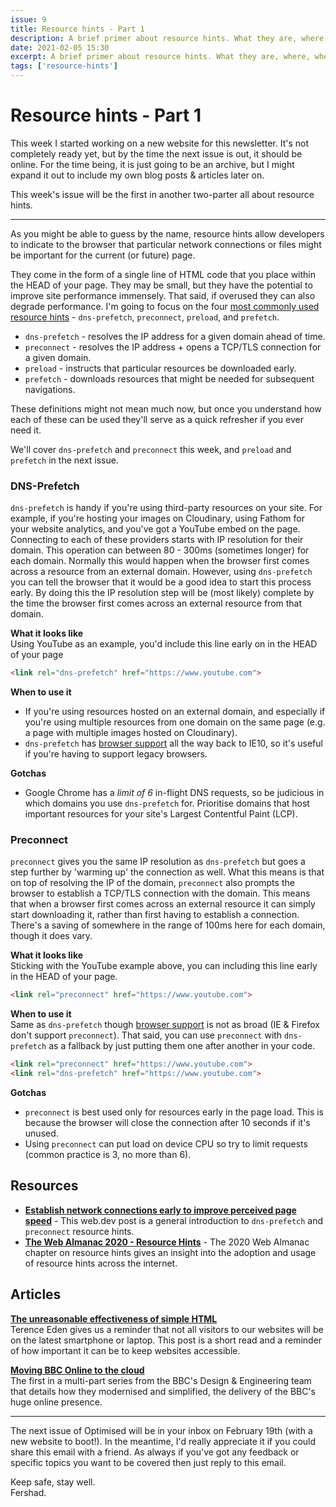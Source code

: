 ```yaml
---
issue: 9
title: Resource hints - Part 1
description: A brief primer about resource hints. What they are, where, when and how to use them.
date: 2021-02-05 15:30
excerpt: A brief primer about resource hints. What they are, where, when and how to use them. We'll cover dns-prefetch and preconnect this week, and preload and prefetch in the next issue.
tags: ['resource-hints']
---
```

# Resource hints - Part 1

This week I started working on a new website for this newsletter. It's not completely ready yet, but by the time the next issue is out, it should be online. For the time being, it is just going to be an archive, but I might expand it out to include my own blog posts & articles later on.

This week's issue will be the first in another two-parter all about resource hints.

***

As you might be able to guess by the name, resource hints allow developers to indicate to the browser that particular network connections or files might be important for the current (or future) page.

They come in the form of a single line of HTML code that you place within the HEAD of your page. They may be small, but they have the potential to improve site performance immensely. That said, if overused they can also degrade performance. I'm going to focus on the four [most commonly used resource hints](https://almanac.httparchive.org/en/2020/resource-hints#hints-adoption) - `dns-prefetch`, `preconnect`, `preload`, and `prefetch`.

- `dns-prefetch` - resolves the IP address for a given domain ahead of time.
- `preconnect` - resolves the IP address + opens a TCP/TLS connection for a given domain.
- `preload` - instructs that particular resources be downloaded early.
- `prefetch` - downloads resources that might be needed for subsequent navigations.

These definitions might not mean much now, but once you understand how each of these can be used they'll serve as a quick refresher if you ever need it.

We'll cover `dns-prefetch` and `preconnect` this week, and `preload` and `prefetch` in the next issue.

### DNS-Prefetch

`dns-prefetch` is handy if you're using third-party resources on your site. For example, if you're hosting your images on Cloudinary, using Fathom for your website analytics, and you've got a YouTube embed on the page. Connecting to each of these providers starts with IP resolution for their domain. This operation can between 80 - 300ms (sometimes longer) for each domain. Normally this would happen when the browser first comes across a resource from an external domain. However, using `dns-prefetch` you can tell the browser that it would be a good idea to start this process early. By doing this the IP resolution step will be (most likely) complete by the time the browser first comes across an external resource from that domain.

**What it looks like**  
Using YouTube as an example, you'd include this line early on in the HEAD of your page

```html
<link rel="dns-prefetch" href="https://www.youtube.com">
```

**When to use it**  
- If you're using resources hosted on an external domain, and especially if you're using multiple resources from one domain on the same page (e.g. a page with multiple images hosted on Cloudinary).
- `dns-prefetch` has [browser support](https://caniuse.com/link-rel-dns-prefetch) all the way back to IE10, so it's useful if you're having to support legacy browsers.

**Gotchas**  
- Google Chrome has a *limit of 6* in-flight DNS requests, so be judicious in which domains you use `dns-prefetch` for. Prioritise domains that host important resources for your site's Largest Contentful Paint (LCP).

### Preconnect

`preconnect` gives you the same IP resolution as `dns-prefetch` but goes a step further by 'warming up' the connection as well. What this means is that on top of resolving the IP of the domain, `preconnect` also prompts the browser to establish a TCP/TLS connection with the domain. This means that when a browser first comes across an external resource it can simply start downloading it, rather than first having to establish a connection. There's a saving of somewhere in the range of 100ms here for each domain, though it does vary.

**What it looks like**  
Sticking with the YouTube example above, you can including this line early in the HEAD of your page.

```html
<link rel="preconnect" href="https://www.youtube.com">
```

**When to use it**  
Same as `dns-prefetch` though [browser support](https://caniuse.com/link-rel-preconnect) is not as broad (IE & Firefox don't support `preconnect`). That said, you can use `preconnect` with `dns-prefetch` as a fallback by just putting them one after another in your code.

```html
<link rel="preconnect" href="https://www.youtube.com">
<link rel="dns-prefetch" href="https://www.youtube.com">
```

**Gotchas**  
- `preconnect` is best used only for resources early in the page load. This is because the browser will close the connection after 10 seconds if it's unused.
- Using `preconnect` can put load on device CPU so try to limit requests (common practice is 3, no more than 6).

## Resources

- **[Establish network connections early to improve perceived page speed](https://web.dev/preconnect-and-dns-prefetch/)** - This web.dev post is a general introduction to `dns-prefetch` and `preconnect` resource hints.
- **[The Web Almanac 2020 - Resource Hints](https://almanac.httparchive.org/en/2020/resource-hints)** - The 2020 Web Almanac chapter on resource hints gives an insight into the adoption and usage of resource hints across the internet.

## Articles

**[The unreasonable effectiveness of simple HTML](https://shkspr.mobi/blog/2021/01/the-unreasonable-effectiveness-of-simple-html/)**  
Terence Eden gives us a reminder that not all visitors to our websites will be on the latest smartphone or laptop. This post is a short read and a reminder of how important it can be to keep websites accessible.

**[Moving BBC Online to the cloud](https://www.bbc.co.uk/blogs/internet/entries/8673fe2a-e876-45fc-9a5f-203c049c9f9c)**  
The first in a multi-part series from the BBC's Design & Engineering team that details how they modernised and simplified, the delivery of the BBC's huge online presence.

***

The next issue of Optimised will be in your inbox on February 19th (with a new website to boot!). In the meantime, I'd really appreciate it if you could share this email with a friend. As always if you've got any feedback or specific topics you want to be covered then just reply to this email.

Keep safe, stay well.  
Fershad.